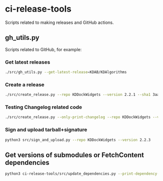 # ci-release-tools

Scripts related to making releases and GitHub actions.

## gh_utils.py

Scripts related to GitHub, for example:

### Get latest releases

```bash
./src/gh_utils.py --get-latest-release=KDAB/KDAlgorithms
```

### Create a release

```bash
./src/create_release.py --repo KDDockWidgets --version 2.2.1 --sha1 3aaccddc00a11a643e0959a24677838993de15ac --repo-path path/to/KDDockWidgets/
```

### Testing Changelog related code

```bash
./src/create_release.py --only-print-changelog --repo KDDockWidgets --version 2.2.1 --sha1 3aaccddc00a11a643e0959a24677838993de15ac --repo-path path/to/KDDockWidgets/
```

### Sign and upload tarball+signature

```bash
python3 src/sign_and_upload.py --repo KDDockWidgets --version 2.2.3
```

## Get versions of submodules or FetchContent dependencies

```bash
python3 ci-release-tools/src/update_dependencies.py --print-dependency-versions --proj-name KDStateMachineEditor --repo-path KDStateMachineEditor
```

